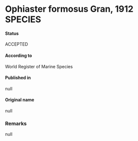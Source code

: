 Ophiaster formosus Gran, 1912 SPECIES
=======

#### Status
ACCEPTED

#### According to
World Register of Marine Species

#### Published in
null

#### Original name
null

### Remarks
null